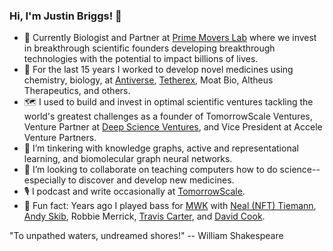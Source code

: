 ### Hi, I'm Justin Briggs! 👋

- 🧬 Currently Biologist and Partner at [Prime Movers Lab](http://primemoverslab.com) where we invest in breakthrough scientific founders developing breakthrough technologies with the potential to impact billions of lives.
- 🦠 For the last 15 years I worked to develop novel medicines using chemistry, biology, at [Antiverse](http://antiverse.io), [Tetherex](http://tetherex.com), Moat Bio, Altheus Therapeutics, and others.
- 🗺 I used to build and invest in optimal scientific ventures tackling the world's greatest challenges as a founder of TomorrowScale Ventures, Venture Partner at [Deep Science Ventures](http://deepscienceventures.com), and Vice President at Accele Venture Partners.
- 🔭 I’m tinkering with knowledge graphs, active and representational learning, and biomolecular graph neural networks.
- 👯 I’m looking to collaborate on teaching computers how to do science--especially to discover and develop new medicines.
- 🎙 I podcast and write occasionally at [TomorrowScale](https://tomorrowscale.com).
- 🎸 Fun fact: Years ago I played bass for [MWK](https://en.wikipedia.org/wiki/Midwest_Kings) with [Neal (NFT) Tiemann](https://sitstrings.com/artists/neal-tiemann-devil-driver), [Andy Skib](https://concord.com/roster/andy-skib/), Robbie Merrick, [Travis Carter](https://musicrow.com/2020/06/travis-carter-joins-big-loud-management-team/), and [David Cook](https://www.davidcookofficial.com/).

"To unpathed waters, undreamed shores!"  --  William Shakespeare
